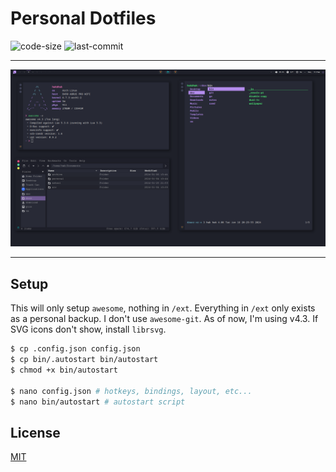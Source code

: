 # Personal Dotfiles

![code-size](https://img.shields.io/github/languages/code-size/cyan903/dots) ![last-commit](https://img.shields.io/github/last-commit/cyan903/dots)

<hr />

<p align="center">
    <img src="ext/preview.png" />
</p>

<hr />

## Setup

This will only setup `awesome`, nothing in `/ext`. Everything in `/ext` only exists as a personal backup. I don't use `awesome-git`. As of now, I'm using v4.3. If SVG icons don't show, install `librsvg`.

```sh
$ cp .config.json config.json
$ cp bin/.autostart bin/autostart
$ chmod +x bin/autostart

$ nano config.json # hotkeys, bindings, layout, etc...
$ nano bin/autostart # autostart script
```

## License

[MIT](LICENSE)

